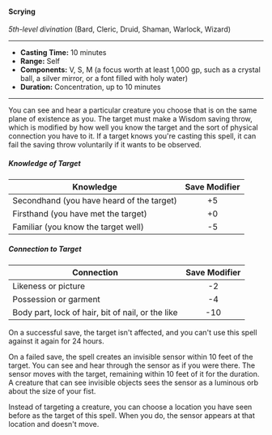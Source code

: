 #### Scrying
*5th-level divination* (Bard, Cleric, Druid, Shaman, Warlock, Wizard)
___
- **Casting Time:** 10 minutes
- **Range:** Self
- **Components:** V, S, M (a focus worth at least 1,000 gp, such as a crystal ball, a silver mirror, or a font filled with holy water)
- **Duration:** Concentration, up to 10 minutes
---
You can see and hear a particular creature you choose that is on the same plane of existence as you. The target must make a Wisdom saving throw, which is modified by how well you know the target and the sort of physical connection you have to it. If a target knows you're casting this spell, it can fail the saving throw voluntarily if it wants to be observed.

##### Knowledge of Target
| Knowledge | Save Modifier |
|---|:---:|
| Secondhand (you have heard of the target) | +5 |
| Firsthand (you have met the target) | +0 |
| Familiar (you know the target well) | -5 |

##### Connection to Target
| Connection | Save Modifier |
|---|:---:|
| Likeness or picture | -2 |
| Possession or garment | -4 |
| Body part, lock of hair, bit of nail, or the like | -10 |

On a successful save, the target isn't affected, and you can't use this spell against it again for 24 hours.

On a failed save, the spell creates an invisible sensor within 10 feet of the target. You can see and hear through the sensor as if you were there. The sensor moves with the target, remaining within 10 feet of it for the duration. A creature that can see invisible objects sees the sensor as a luminous orb about the size of your fist.

Instead of targeting a creature, you can choose a location you have seen before as the target of this spell. When you do, the sensor appears at that location and doesn't move.
